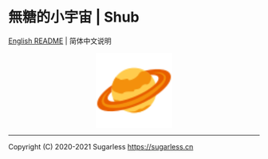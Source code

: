 # 無糖的小宇宙 | Shub

[English README](https://github.com/sugarlesss/shub/blob/main/README.md) | 简体中文说明

<div align="center">
    <img src="./avatar.svg" width="30%" height="30%" align="center">
</div>

---
Copyright (C) 2020-2021 Sugarless <https://sugarless.cn>